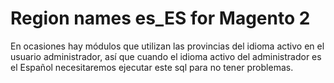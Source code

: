 # Region names es_ES for Magento 2

En ocasiones hay módulos que utilizan las provincias del idioma activo en el usuario administrador, así que cuando el idioma activo del administrador es el Español necesitaremos ejecutar este sql para no tener problemas.
